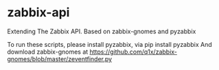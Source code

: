# zabbix-api
Extending The Zabbix API. Based on zabbix-gnomes and pyzabbix

To run these scripts, please install pyzabbix, via pip install pyzabbix 
And download zabbix-gnomes at https://github.com/q1x/zabbix-gnomes/blob/master/zeventfinder.py
